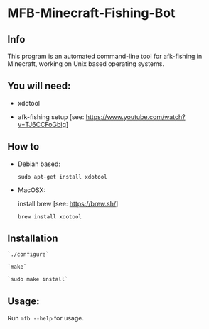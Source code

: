 # MFB-Minecraft-Fishing-Bot

Info
----
This program is an automated command-line tool for afk-fishing in Minecraft, working on Unix based operating systems.

You will need:
--------------
  - xdotool
  
  - afk-fishing setup [see: <https://www.youtube.com/watch?v=TJ6CCFoGbig>]

How to
------
- Debian based:

    `sudo apt-get install xdotool`

- MacOSX:

  install brew [see: <https://brew.sh/>]

    `brew install xdotool` 
    
Installation
------------
    `./configure`
    
    `make`
    
    `sudo make install`

Usage:
------
Run `mfb --help` for usage.
